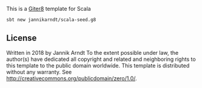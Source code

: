 This is a [Giter8][g8] template for Scala

```
sbt new jannikarndt/scala-seed.g8
```

License
-------
Written in 2018 by Jannik Arndt
To the extent possible under law, the author(s) have dedicated all copyright and related and neighboring rights to
this template to the public domain worldwide. This template is distributed without any warranty.
See <http://creativecommons.org/publicdomain/zero/1.0/>.

[g8]: http://www.foundweekends.org/giter8/
